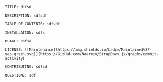
    TITLE: dsfsd
    
    DESCRIPTION: sdfsdf

    TABLE OF CONTENTS: sdfsdf

    INSTALLATION: sdfs

    USAGE: sdfsd

    LICENSE: ![Maintenance](https://img.shields.io/badge/Maintained%3F-yes-green.svg)](https://GitHub.com/Naereen/StrapDown.js/graphs/commit-activity)

    CONTRIBUTING: sdfsd
    
    QUESTIONS: sdf
     